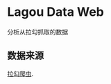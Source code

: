 # Lagou Data Web


分析从拉勾抓取的数据


## 数据来源

[拉勾爬虫](https://github.com/haitian299/php-crawler-for-lagou).